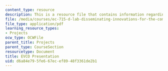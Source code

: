 ```yaml
---
content_type: resource
description: This is a resource file that contains information regarding EVCO presentation.
file: /media/courses/ec-715-d-lab-disseminating-innovations-for-the-common-good-spring-2007/d6a84e795fe667ecef8948f3361de2b1_MITEC_715S07_evco_pre.pdf
file_type: application/pdf
learning_resource_types:
- Projects
ocw_type: OCWFile
parent_title: Projects
parent_type: CourseSection
resourcetype: Document
title: EVCO Presentation
uid: d6a84e79-5fe6-67ec-ef89-48f3361de2b1
---
```


